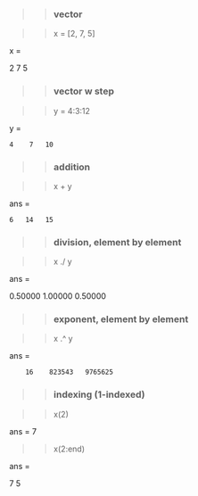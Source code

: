 >> ### vector

>> x = [2, 7, 5]

x =

   2   7   5

>> ### vector w step

>> y = 4:3:12

y =

    4    7   10

>> ### addition

>> x + y

ans =

    6   14   15

>> ### division, element by element

>> x ./ y

ans =

   0.50000   1.00000   0.50000

>> ### exponent, element by element

>> x .^ y

ans =

        16    823543   9765625

>> ### indexing (1-indexed)

>> x(2)

ans =  7
>> x(2:end)

ans =

   7   5
